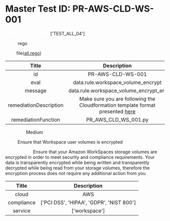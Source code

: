 



# Master Test ID: PR-AWS-CLD-WS-001


***<font color="white">Master Snapshot Id:</font>*** ['TEST_ALL_04']

***<font color="white">type:</font>*** rego

***<font color="white">rule:</font>*** file([all.rego])  
  
  
  
  

|Title|Description|
| :---: | :---: |
|id|PR-AWS-CLD-WS-001|
|eval|data.rule.workspace_volume_encrypt|
|message|data.rule.workspace_volume_encrypt_err|
|remediationDescription|Make sure you are following the Cloudformation template format presented <a href='https://docs.aws.amazon.com/AWSCloudFormation/latest/UserGuide/aws-resource-workspaces-workspace.html' target='_blank'>here</a>|
|remediationFunction|PR_AWS_CLD_WS_001.py|


***<font color="white">Severity:</font>*** Medium

***<font color="white">Title:</font>*** Ensure that Workspace user volumes is encrypted

***<font color="white">Description:</font>*** Ensure that your Amazon WorkSpaces storage volumes are encrypted in order to meet security and compliance requirements. Your data is transparently encrypted while being written and transparently decrypted while being read from your storage volumes, therefore the encryption process does not require any additional action from you  
  
  

|Title|Description|
| :---: | :---: |
|cloud|AWS|
|compliance|['PCI DSS', 'HIPAA', 'GDPR', 'NIST 800']|
|service|['workspace']|



[all.rego]: https://github.com/prancer-io/prancer-compliance-test/tree/master/aws/cloud/all.rego
